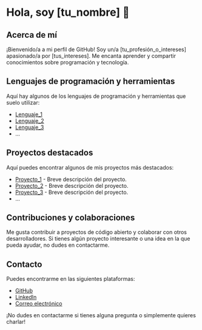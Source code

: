 
# Hola, soy [tu_nombre] 👋

## Acerca de mí

¡Bienvenido/a a mi perfil de GitHub! Soy un/a [tu_profesión_o_intereses] apasionado/a por [tus_intereses]. Me encanta aprender y compartir conocimientos sobre programación y tecnología.

## Lenguajes de programación y herramientas

Aquí hay algunos de los lenguajes de programación y herramientas que suelo utilizar:

- [Lenguaje_1](https://link_a_la_documentación_del_lenguaje_1)
- [Lenguaje_2](https://link_a_la_documentación_del_lenguaje_2)
- [Lenguaje_3](https://link_a_la_documentación_del_lenguaje_3)
- ...

## Proyectos destacados

Aquí puedes encontrar algunos de mis proyectos más destacados:

- [Proyecto_1](https://enlace_al_proyecto_1) - Breve descripción del proyecto.
- [Proyecto_2](https://enlace_al_proyecto_2) - Breve descripción del proyecto.
- [Proyecto_3](https://enlace_al_proyecto_3) - Breve descripción del proyecto.
- ...

## Contribuciones y colaboraciones

Me gusta contribuir a proyectos de código abierto y colaborar con otros desarrolladores. Si tienes algún proyecto interesante o una idea en la que pueda ayudar, no dudes en contactarme.

## Contacto

Puedes encontrarme en las siguientes plataformas:

- [GitHub](https://github.com/tu_nombre)
- [LinkedIn](https://www.linkedin.com/in/tu_perfil)
- [Correo electrónico](mailto:tu_correo_electrónico)

¡No dudes en contactarme si tienes alguna pregunta o simplemente quieres charlar!





